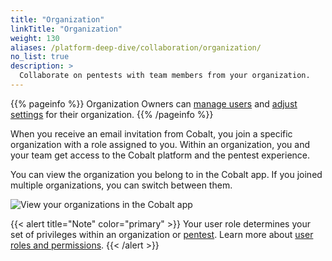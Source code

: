 ```yaml
---
title: "Organization"
linkTitle: "Organization"
weight: 130
aliases: /platform-deep-dive/collaboration/organization/
no_list: true
description: >
  Collaborate on pentests with team members from your organization.
---
```


{{% pageinfo %}}
Organization Owners can [manage users](/platform-deep-dive/organization/manage-users/) and [adjust settings](/platform-deep-dive/organization/organization-settings/) for their organization.
{{% /pageinfo %}}

When you receive an email invitation from Cobalt, you join a specific organization with a role assigned to you. Within an organization, you and your team get access to the Cobalt platform and the pentest experience.

You can view the organization you belong to in the Cobalt app. If you joined multiple organizations, you can switch between them.

![View your organizations in the Cobalt app](/deepdive/OrganizationsList.png "View your organizations in the Cobalt app")

{{< alert title="Note" color="primary" >}}
Your user role determines your set of privileges within an organization or [pentest](/platform-deep-dive/pentests/). Learn more about [user roles and permissions](/platform-deep-dive/collaboration/user-roles/).
{{< /alert >}}
